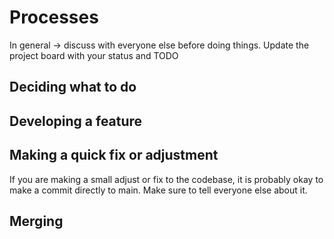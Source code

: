 # Processes
In general -> discuss with everyone else before doing things.
Update the project board with your status and TODO

## Deciding what to do

## Developing a feature

## Making a quick fix or adjustment
If you are making a small adjust or fix to the codebase, it is probably okay to make a commit directly to main. Make sure to tell everyone else about it.


## Merging
